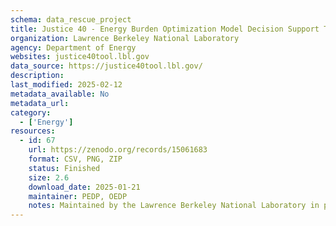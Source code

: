 ```yaml
---
schema: data_rescue_project 
title: Justice 40 - Energy Burden Optimization Model Decision Support Tool
organization: Lawrence Berkeley National Laboratory
agency: Department of Energy
websites: justice40tool.lbl.gov
data_source: https://justice40tool.lbl.gov/
description: 
last_modified: 2025-02-12
metadata_available: No
metadata_url: 
category:
  - ['Energy'] 
resources:
  - id: 67
    url: https://zenodo.org/records/15061683
    format: CSV, PNG, ZIP
    status: Finished
    size: 2.6
    download_date: 2025-01-21
    maintainer: PEDP, OEDP
    notes: Maintained by the Lawrence Berkeley National Laboratory in partnership with the US Department of Energy (DOE) Office of Economic Impact and Diversity, under the J40 initiative.
---
```

